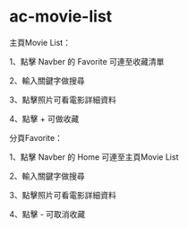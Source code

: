 # ac-movie-list

主頁Movie List：

1、點擊 Navber 的 Favorite 可連至收藏清單

2、輸入關鍵字做搜尋

3、點擊照片可看電影詳細資料

4、點擊 + 可做收藏

分頁Favorite：

1、點擊 Navber 的 Home 可連至主頁Movie List

2、輸入關鍵字做搜尋

3、點擊照片可看電影詳細資料

4、點擊 - 可取消收藏
